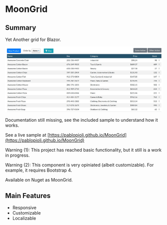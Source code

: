 # MoonGrid

## Summary

Yet Another grid for Blazor.

![Sample screenshot](sample.jpg "Sample screenshot")


Documentation still missing, see the included sample to understand how it works.

See a live sample at [https://pablopioli.github.io/MoonGrid](https://pablopioli.github.io/MoonGrid)

Warning (1): This project has reached basic functionality, but it still is a work in progress.

Warning (2): This component is very opiniated (albeit customizable). For example, it requires Bootstrap 4.

Available on Nuget as MoonGrid.

## Main Features

* Responsive
* Customizable
* Localizable
